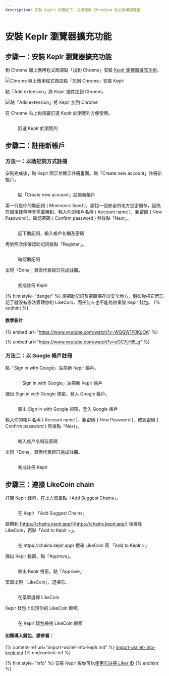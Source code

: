 ```yaml
---
description: 安裝 Keplr 步驟如下，必須使用 Chromium 核心架構瀏覽器
---
```


# 安裝 Keplr 瀏覽器擴充功能

## 步驟一：安裝 Keplr 瀏覽器擴充功能 <a href="#step-1-install-keplr-browser-extension" id="step-1-install-keplr-browser-extension"></a>

到 Chrome 線上應用程式商店點「加到 Chrome」安裝 [Keplr 瀏覽器擴充功能](https://chrome.google.com/webstore/detail/keplr/dmkamcknogkgcdfhhbddcghachkejeap)。

![ Chrome 線上應用程式商店點「加到 Chrome」安裝 Keplr](../../../.gitbook/assets/keplr01.png)

點「Add extension」將 Keplr 插件加到 Chrome。

![點「Add extension」將 Keplr 加到 Chrome](../../../.gitbook/assets/keplr02.png)

在 Chrome 右上角按鍵訂選 Keplr 於瀏覽列方便使用。

<figure><img src="../../../.gitbook/assets/keplr google 5.png" alt=""><figcaption><p>釘選 Keplr 於瀏覽列</p></figcaption></figure>

## 步驟二：註冊新帳戶 <a href="#step-2-create-new-account" id="step-2-create-new-account"></a>

### 方法一：以助記詞方式註冊

安裝完成後，點 Keplr 圖示並顯示註冊畫面。點「Create new account」註冊新帳戶。

<figure><img src="../../../.gitbook/assets/keplr03.png" alt=""><figcaption><p>點「Create new account」註冊新帳戶</p></figcaption></figure>

第一行是你的助記詞 ( Mnemonic Seed )。請找一個安全的地方加密儲存，因為在回復錢包時會需要用到。輸入你的帳戶名稱 ( Account name )、新密碼 ( New Password )、確認密碼 ( Confirm password ) 然後點「Next」。

<figure><img src="../../../.gitbook/assets/keplr04.png" alt=""><figcaption><p>記下助記詞，輸入帳戶名稱及密碼</p></figcaption></figure>

再依照次序確認助記詞後點「Register」。

<figure><img src="../../../.gitbook/assets/keplr05.png" alt=""><figcaption><p>確認助記詞</p></figcaption></figure>

出現「Done」頁面代表經已完成註冊。

<figure><img src="../../../.gitbook/assets/keplr google 4.png" alt=""><figcaption><p>完成註冊 Keplr</p></figcaption></figure>

{% hint style="danger" %}
請把助記詞及密碼保存於安全地方，假如你把它們忘記了就沒有辦法管理你的 LikeCoin，而任何人也不能為你重設 Keplr 錢包。
{% endhint %}

#### 教學影片

{% embed url="https://www.youtube.com/watch?v=WQGW1P0KgOA" %}

{% embed url="https://www.youtube.com/watch?v=oOC7jjHI5_g" %}

### 方法二：以 Google 帳戶註冊

點「Sign in with Google」註冊新 Keplr 帳戶。

<figure><img src="../../../.gitbook/assets/keplr google 1.png" alt=""><figcaption><p>「Sign in with Google」註冊新 Keplr 帳戶</p></figcaption></figure>

彈出 Sign in with Google 視窗，登入 Google 帳戶。

<figure><img src="../../../.gitbook/assets/keplr google 2.png" alt=""><figcaption><p>彈出 Sign in with Google 視窗，登入 Google 帳戶</p></figcaption></figure>

輸入你的帳戶名稱 ( Account name )、新密碼 ( New Password )、確認密碼 ( Confirm password ) 然後點「Next」。

<figure><img src="../../../.gitbook/assets/keplr google 3.png" alt=""><figcaption><p>輸入帳戶名稱及密碼</p></figcaption></figure>

出現「Done」頁面代表經已完成註冊。

<figure><img src="../../../.gitbook/assets/keplr google 4.png" alt=""><figcaption><p>完成註冊 Keplr</p></figcaption></figure>

## 步驟三：連接 LikeCoin chain <a href="#step-3-connect-to-likecoin-chain" id="step-3-connect-to-likecoin-chain"></a>

打開 Keplr 錢包，在上方菜單點「Add Suggest Chains」。

<figure><img src="../../../.gitbook/assets/keplr connection 1.png" alt=""><figcaption><p>在 Keplr 「Add Suggest Chains」</p></figcaption></figure>

跳轉到 [https://chains.keplr.app/](https://chains.keplr.app/) 後搜尋 LikeCoin，再點「Add to Keplr >」。

<figure><img src="../../../.gitbook/assets/keplr connection 2.png" alt=""><figcaption><p>在 https://chains.keplr.app/  搜尋 LikeCoin 再 「Add to Keplr >」</p></figcaption></figure>

彈出 Keplr 視窗，點「Approve」。

<figure><img src="../../../.gitbook/assets/keplr connection 3.png" alt=""><figcaption><p>彈出 Keplr 視窗，點「Approve」</p></figcaption></figure>

菜單出現「LikeCoin」，選擇它。

<figure><img src="../../../.gitbook/assets/keplr connection 4.png" alt=""><figcaption><p>在菜單選擇 LikeCoin</p></figcaption></figure>

Keplr 錢包上出現你的 LikeCoin 餘額。

<figure><img src="../../../.gitbook/assets/keplr connection 5.png" alt=""><figcaption><p>在 Keplr 錢包檢視 LikeCoin 餘額</p></figcaption></figure>

#### 如需導入錢包，請參看：

{% content-ref url="import-wallet-into-keplr.md" %}
[import-wallet-into-keplr.md](import-wallet-into-keplr.md)
{% endcontent-ref %}

{% hint style="info" %}
安裝 Keplr 後你可以[使用它註冊 Liker ID](../../../user-guide/liker-id/register-with-keplr.md)
{% endhint %}
